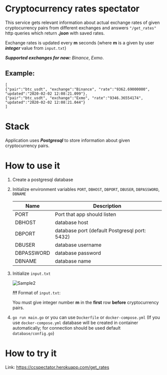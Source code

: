 # Cryptocurrency rates spectator

This service gets relevant information about actual exchange rates of given cryptocurrency pairs from different exchanges and answers `"/get_rates"` http queries which return **_.json_** with saved rates.

Exchange rates is updated every **m** seconds (where **m** is a given by user **_integer_** value from `input.txt`)

**_Supported exchanges for now:_** _Binance_, _Exmo_.

## Example:
```
[
{"pair":"btc_usdt", "exchange":"Binance", "rate":"9362.69000000", "updated":"2020-02-02 12:08:21.099"}, 
{"pair":"btc_usdt", "exchange":"Exmo", "rate":"9346.36554174", "updated":"2020-02-02 12:08:21.044"}
]
```

# Stack

Application uses **_Postgresql_** to store information about given cryptocurrency pairs.

# How to use it

1. Create a postgresql database

2. Initialize environment variables `PORT`, `DBHOST`, `DBPORT`, `DBUSER`, `DBPASSWORD`, `DBNAME`

      Name | Description
      -----|------------
      PORT | Port that app should listen
      DBHOST | database host
      DBPORT | database port (default Postgresql port: 5432)
      DBUSER  | database username
      DBPASSWORD | database password
      DBNAME | database name

3. Initialize `input.txt` 

      ![Sample2](https://sun9-32.userapi.com/c205828/v205828442/51021/MroGCQwTVXo.jpg)

      **_!!!_** Format of `input.txt`:

      You must give integer number **m** in the **first** row **before** cryptocurrency pairs.
4. `go run main.go` or you can use `Dockerfile` or `docker-compose.yml` (If you use `docker-compose.yml` database will be created in container automatically; for connection should be used default `database/config.go`)
  
# How to try it

Link: https://ccspectator.herokuapp.com/get_rates

